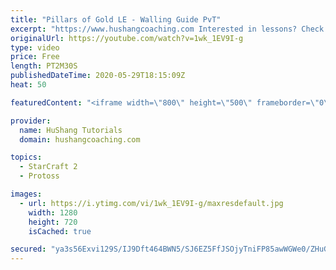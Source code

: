 ```yaml
---
title: "Pillars of Gold LE - Walling Guide PvT"
excerpt: "https://www.hushangcoaching.com Interested in lessons? Check out the website for more information ------------------------------------------------------------------------------------------------------- Want to support HuShang Tutorials directly? Patreon is a website where you can contribute a monthly"
originalUrl: https://youtube.com/watch?v=1wk_1EV9I-g
type: video
price: Free
length: PT2M30S
publishedDateTime: 2020-05-29T18:15:09Z
heat: 50

featuredContent: "<iframe width=\"800\" height=\"500\" frameborder=\"0\" src=\"https://www.youtube.com/embed/1wk_1EV9I-g\" allow=\"accelerometer; autoplay; encrypted-media; gyroscope; picture-in-picture\" allowfullscreen></iframe>"

provider:
  name: HuShang Tutorials
  domain: hushangcoaching.com

topics:
  - StarCraft 2
  - Protoss

images:
  - url: https://i.ytimg.com/vi/1wk_1EV9I-g/maxresdefault.jpg
    width: 1280
    height: 720
    isCached: true

secured: "ya3s56Exvi129S/IJ9Dft464BWN5/SJ6EZ5FfJSOjyTniFP85awWGWe0/ZHuGjlyvurBxDybLyMCjOF3unJRx6dRgahhjZN0mJaWv8sG0ND9PLxbxyIS7ViVtii/vVQMAzSsjOa7OG6j8zM3gXxyjiH80lRkCVPyuWWwYa9nZQF0d4f6Q/YKsi9w0Gx74gzGEelGrrmUCFpj+u6188MF4cXCZzCn6DR92N/8yB2DyalJqxObsbcQSR5c9JhtYNjse9Q8ekQI54Y6tZv6nibKw8dUGMV+4C8veqHH797mzz7o/IJndY00kOksY0Qjknewipf0GDe9iDzBe/7eXCBRh2NZ5y+U7PG4sgld5h7iVjzBwToyWz4dw4SOe58w4/SHJn68YI6XhH82CbTVrd3D/rkMBcudbciY0LPt1mFA2KA=;vdWn2OMcGFyMbNbH0oF/gA=="
---
```


